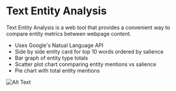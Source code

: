 # Text Entity Analysis
Text Entity Analysis is a web tool that provides a convenient way to compare entity metrics between webpage content.
- Uses Google's Natual Language API
- Side by side entity card for top 10 words ordered by salience
- Bar graph of entity type totals
- Scatter plot chart conmparing entity mentions vs salience
- Pie chart with total entity mentions 

![Alt Text](https://media.giphy.com/media/jOcBoZeBf8AgBtC4ax/giphy.gif)
